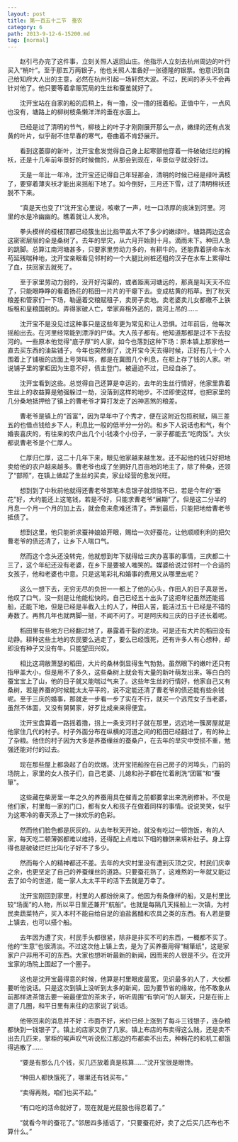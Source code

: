 ```yaml
---
layout: post
title: 第一百五十二节　蚕农
category: 6
path: 2013-9-12-6-15200.md
tag: [normal]
---
```


　　赵引弓办完了这件事，立刻关照人返回山庄。他指示人立刻去杭州周边的叶行买入“梢叶”。至于那五万两银子，他也关照人准备好一张德隆的银票。他意识到自己给知府大人出的主意，必然在杭州引起一场轩然大波。不过，民间的矛头不会再针对他了。他只要等着拿赈荒局的生丝和蚕茧就好了。

　　沈开宝站在自家的船的后稍上，有一撸，没一撸的摇着船。正值中午，一点风也没有，塘路上的柳树枝条懒洋洋的垂在水面上。

　　已经是过了清明的节气，柳枝上的叶子才刚刚展开那么一点，嫩绿的还有点发黄的叶片，似乎耐不住早春的寒气，卷曲着不肯舒展开。

　　看到这萎靡的新叶，沈开宝愈发觉得自己身上起寒颤他穿着一件破破烂烂的棉袄，还是十几年前年景好的时候做的，从那会到现在，年景似乎就没好过。

　　天是一年比一年冷，沈开宝还记得自己年轻那会，清明的时候已经是绿叶满枝了，要穿着薄夹袄才能出来摇船下地了。如今倒好，三月还下雪，过了清明棉袄还脱不下来。

　　“真是天也变了!”沈开宝心里说，咳嗽了一声，吐一口浓厚的痰沫到河里。河里的水是冷幽幽的。瞧着就让人发冷。

　　拳头模样的桠枝顶都已经簇生出比指甲盖大不了多少的嫩绿叶。塘路两边这会这密密层层的全是桑树了。去年的旱灾，从六月开始到十月。滴雨未下。种田人急的跳脚。总算江南河塘甚多，只要家里劳动力多的，有耕牛的。还能靠着拼命车水苟延残喘种地，沈开宝亲眼看见邻村的一个大腿比树桩还粗的汉子在水车上累得吐了血，扶回家去就死了。

　　至于家里劳动力弱的，没开好沟渠的，或者距离河塘远的，那真是叫天天不应了，只能眼睁睁的看着扬花的稻田一片片的干瘪下去。变成枯黄的稻草。到了秋天粮差和管家们一下场，勒逼着交粮赋租子，卖房子卖地。卖老婆卖儿女都缴不上铁板租和皇粮国税的。弄得家破人亡，举家弃租外逃的，跳河上吊的……

　　沈开宝不是没见过这种事只是这些年更为常见和让人恐惧。过年前后，他每次摇船出去。在河里经常能到漂浮的尸体。大人孩子都有。他知道那都是过不下去投河的。一些原本他觉得“底子厚”的人家，如今也落到这种下场：原本镇上那家他一直去买东西的油盐铺子，今年也突然倒了，沈开宝今天去得时候，正好有几十个人围着上了铺板的店面上号哭叫骂，都是在冀图几个利息，在柜上存了钱的人家。听说铺子里的掌柜因为生意不好，债主登门。被逼迫不过，已经自杀了。

　　沈开宝看到这些。总觉得自己还算是幸运的，去年的生丝行情好，他家里靠着生丝上的收益算是勉强躲过一劫，没落到这样的地步。不过即使这样，也把家里的几分桑地抵押给了镇上的曹老爷才算打发走了凶神恶煞的粮差。

　　曹老爷是镇上的“首富”，因为早年中了个秀才，便在这附近包揽税赋，隔三差五的也借点钱给乡下人，利息比一般的低半分一分的。和乡下人说话也和气，有个婚丧喜庆的，有往来的农户出几个小钱凑个小份子，一家子都能去“吃肉饭”。大伙都说曹老爷是个仁厚人。

　　仁厚归仁厚，这二十几年下来，眼见他家越来越生发。还不起他的钱只好把地卖给他的农户越来越多。曹老爷也成了坐拥好几百亩地的地主了，除了种桑，还领了“部照”，在镇上做起了生丝的买卖，家业经营的愈发兴旺。

　　想到到了中秋前他就得还曹老爷那笔本息银子就烦恼不已，若是今年的“蚕花”好，大约能还上这笔钱，若是不好，只能求曹老爷“展期”了。但是这二分半的月息一个月一个月的加上去，就会愈来愈难还清了。弄到最后，只能把地给曹老爷抵债了。

　　想到这里，他只能祈求蚕神娘娘开眼，赐给一次好蚕花，让他顺顺利利的把欠曹老爷的债还清了，让乡下人喘口气。

　　然而这个念头还没转完，他就想到年下就得给三庆办喜事的事情，三庆都二十三了，这个年纪还没有老婆，在乡下是要被人嗤笑的。媒婆给说过邻村一个合适的女孩子，他和老婆也中意。只是这笔彩礼和婚事的费用又从哪里出呢？

　　这么一想下去，无穷无尽的负担一一都上了他的心头，作田人的日子真是苦，他叹了口气，没一刻是让他能松快的。自己已经五十出头了这把年纪虽然还能摇船，还能下地，但是已经是半截入土的人了，种田人苦，能活过五十已经是不错的寿数了。再熬几年也就两脚一挺，不闻不问了。可是阿庆和三庆的日子还长着呢。

　　稻田里有些地方已经翻过地了，暴露着干裂的泥块。可是还有大片的稻田没有动静。耕种这些土地的农民要么逃走了，要么已经饿死，还有许多人有心想种，却即没有种子又没有牛。只能望田兴叹。

　　相比这凋敝萧瑟的稻田，大片的桑林倒显得生气勃勃。虽然眼下的嫩叶还只有指甲盖大小，但是用不了多久，这些桑树上就会有大量的新叶萌发出来。等白白的蚕宝宝上了山，他的日子就又能喘过气来了。这些年生丝的行情好，他家自己又有桑树，若是养蚕的时候能太太平平的，说不定能还清了曹老爷的债还能有些余钱呢。至于三庆的婚事，那就走一步看一步了实在不行，就买一个逃荒女子当老婆，虽然不体面，又没有舅舅家，好歹比成亲来得便宜。

　　沈开宝盘算着一路摇着撸，拐上一条支河村子就在那里，远远地一簇房屋就是他家住几代的村子。村子外面分布在纵横的河道之间的稻田已经翻过了，有的种上了杂粮。他住的村子因为大多是养蚕缫丝的蚕桑户，在去年的旱灾中受损不重，勉强还能对付的过去。

　　现在那些屋上都袅起了白的炊烟。沈开宝把船拴在自己房子的河埠头，门前的场院上，家里的女人孩子们，自己老婆、儿媳和孙子都在忙着刷洗“团匾”和“蚕箪”。

　　这些藏在柴房里一年之久的养蚕用具在催青之前都要拿出来洗刷修补。不仅是他们家，村里每一家的门口，都有女人和孩子在做着同样的事情。说说笑笑，似乎为这寒冷的春天添上了一抹欢乐的色彩。

　　然而他们脸色都是灰灰的。从去年秋天开始，就没有吃过一顿饱饭，有的人家，每天吃二顿薄粥都难以维持，还得配上点难以下咽的糠饼来填补肚子。身上穿得也是破破烂烂比叫化子好不了多少。

　　然而每个人的精神都还不差。去年的大灾村里没有遭到灭顶之灾，村民们庆幸之余，也更坚定了自己的养蚕缫丝的道路。只要蚕花熟了，这难熬的一年就又能过去了如今的世道，能一家人太太平平的活下去就是万幸了。

　　沈开宝刚回到家里，村里的人都纷纷来了。他因为有条像样的船，又是村里比较“场面”的人物，所以平日里还兼开“航船”。也就是每隔几天摇船上一次镇，为村民卖蔬菜特产，买入本村不能自给自足的油盐酱醋和农具之类的东西。有人若是要上镇去，也可以搭个船。

　　去年因为遭了灾，村民手头都很紧，除非是非买不可的东西，一概都不买了。他的“生意”也很清淡。不过这次他上镇上去，是为了买养蚕用得“糊箪纸”，这是家家户户非用不可的东西。大家也想听听最新的新闻，因而来的人很是不少。在沈开宝家的场院上围起了一个圈子。

　　这也是沈开宝最得意的时候，他算是村里眼皮最宽，见识最多的人了，大伙都要听他说话。只是这次到镇上没听到太多的新闻，因为要节省的缘故，他不敢象从前那样进茶馆去要一碗最便宜的茶末子，听听周围“有学问”的人聊天，只是在街上逛了几圈，和平日里有来往的店家说了说话。

　　他带回来的消息并不好：市面不好，米价已经上涨到了每斗三钱银子，连杂粮都快到一钱银子了。镇上的店家又倒了几家。镇上布店的布卖得这么贱，还是卖不出去几匹来，掌柜的唉声叹气听说松江那边的布都卖不出去，种棉花的和机工都饿得逃散了……

　　“要是有那么几个钱，买几匹放着真是核算……”沈开宝很是眼馋。

　　“种田人都快饿死了，哪里还有钱买布。”

　　“卖得再贱，咱们也买不起。”

　　“有口吃的活命就好了，现在就是光屁股也得忍着了。”

　　“就看今年的蚕花了。”邻居四多插话了，“只要蚕花好，卖了之后买几匹布也不算什么。”
